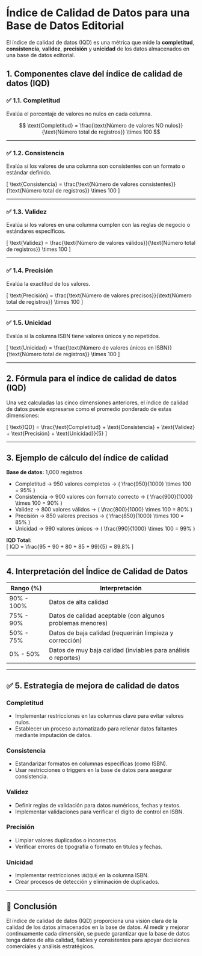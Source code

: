 
# Índice de Calidad de Datos para una Base de Datos Editorial

El índice de calidad de datos (IQD) es una métrica que mide la **completitud**, **consistencia**, **validez**, **precisión** y **unicidad** de los datos almacenados en una base de datos editorial.

## 1. Componentes clave del índice de calidad de datos (IQD)

### ✅ 1.1. Completitud
Evalúa el porcentaje de valores no nulos en cada columna.

$$ 
\text{Completitud} = \frac{\text{Número de valores NO nulos}}{\text{Número total de registros}} \times 100
$$ 

---

### ✅ 1.2. Consistencia
Evalúa si los valores de una columna son consistentes con un formato o estándar definido.

\[
\text{Consistencia} = \frac{\text{Número de valores consistentes}}{\text{Número total de registros}} \times 100
\]

---

### ✅ 1.3. Validez
Evalúa si los valores en una columna cumplen con las reglas de negocio o estándares específicos.

\[
\text{Validez} = \frac{\text{Número de valores válidos}}{\text{Número total de registros}} \times 100
\]

---

### ✅ 1.4. Precisión
Evalúa la exactitud de los valores.

\[
\text{Precisión} = \frac{\text{Número de valores precisos}}{\text{Número total de registros}} \times 100
\]

---

### ✅ 1.5. Unicidad
Evalúa si la columna ISBN tiene valores únicos y no repetidos.

\[
\text{Unicidad} = \frac{\text{Número de valores únicos en ISBN}}{\text{Número total de registros}} \times 100
\]

---

## 2. Fórmula para el índice de calidad de datos (IQD)
Una vez calculadas las cinco dimensiones anteriores, el índice de calidad de datos puede expresarse como el promedio ponderado de estas dimensiones:

\[
\text{IQD} = \frac{\text{Completitud} + \text{Consistencia} + \text{Validez} + \text{Precisión} + \text{Unicidad}}{5}
\]

---

## 3. Ejemplo de cálculo del índice de calidad
**Base de datos:** 1,000 registros

- Completitud → 950 valores completos → \( \frac{950}{1000} \times 100 = 95\% \)  
- Consistencia → 900 valores con formato correcto → \( \frac{900}{1000} \times 100 = 90\% \)  
- Validez → 800 valores válidos → \( \frac{800}{1000} \times 100 = 80\% \)  
- Precisión → 850 valores precisos → \( \frac{850}{1000} \times 100 = 85\% \)  
- Unicidad → 990 valores únicos → \( \frac{990}{1000} \times 100 = 99\% \)  

**IQD Total:**  
\[
IQD = \frac{95 + 90 + 80 + 85 + 99}{5} = 89.8\%
\]

---

## 4. Interpretación del Índice de Calidad de Datos

| Rango (%) | Interpretación |
|-----------|----------------|
| 90% - 100% | Datos de alta calidad |
| 75% - 90% | Datos de calidad aceptable (con algunos problemas menores) |
| 50% - 75% | Datos de baja calidad (requerirán limpieza y corrección) |
| 0% - 50% | Datos de muy baja calidad (inviables para análisis o reportes) |

---

## ✅ 5. Estrategia de mejora de calidad de datos
### **Completitud**
- Implementar restricciones en las columnas clave para evitar valores nulos.  
- Establecer un proceso automatizado para rellenar datos faltantes mediante imputación de datos.  

### **Consistencia**
- Estandarizar formatos en columnas específicas (como ISBN).  
- Usar restricciones o triggers en la base de datos para asegurar consistencia.  

### **Validez**
- Definir reglas de validación para datos numéricos, fechas y textos.  
- Implementar validaciones para verificar el dígito de control en ISBN.  

### **Precisión**
- Limpiar valores duplicados o incorrectos.  
- Verificar errores de tipografía o formato en títulos y fechas.  

### **Unicidad**
- Implementar restricciones `UNIQUE` en la columna ISBN.  
- Crear procesos de detección y eliminación de duplicados.  

---

## 🎯 **Conclusión**
El índice de calidad de datos (IQD) proporciona una visión clara de la calidad de los datos almacenados en la base de datos. Al medir y mejorar continuamente cada dimensión, se puede garantizar que la base de datos tenga datos de alta calidad, fiables y consistentes para apoyar decisiones comerciales y análisis estratégicos.
